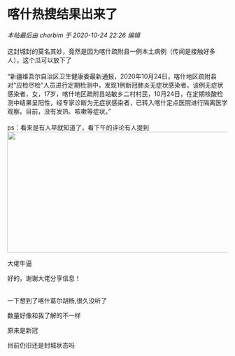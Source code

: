 # 喀什热搜结果出来了


<i class="pstatus"> 本帖最后由 cherbim 于 2020-10-24 22:26 编辑 </i><br />
<br />
这封城封的莫名其妙，竟然是因为喀什疏附县一例本土病例（传闻是接触好多人），这个瓜可以放下了<br />
<br />
“新疆维吾尔自治区卫生健康委最新通报，2020年10月24日，喀什地区疏附县对“应检尽检”人员进行定期检测中，发现1例新冠肺炎无症状感染者。该例无症状感染者，女，17岁，喀什地区疏附县站敏乡二村村民，10月24日，在定期核酸检测中结果呈阳性，经专家诊断为无症状感染者，已转入喀什定点医院进行隔离医学观察。目前，没有发热、咳嗽等症状。”<br />
<br />
ps：看来是有人早就知道了，看下午的评论有人提到<br />
<img id="aimg_I7Y7c" onclick="zoom(this, this.src, 0, 0, 0)" class="zoom" width="600" height="276" src="https://s1.ax1x.com/2020/10/24/BZ75Gt.jpg" onmouseover="img_onmouseoverfunc(this)" onclick="zoom(this)" style="cursor:pointer" border="0" alt="" /><br />


大佬牛逼

好的，谢谢大佬分享信息！<br />
<br />
<img src="static/image/smiley/default/lol.gif" smilieid="12" border="0" alt="" /><img src="static/image/smiley/default/lol.gif" smilieid="12" border="0" alt="" /><img src="static/image/smiley/default/lol.gif" smilieid="12" border="0" alt="" />

一下想到了喀什葛尔胡杨,很久没听了<img src="static/image/smiley/default/lol.gif" smilieid="12" border="0" alt="" />

数量好像和我了解的不一样

原来是新冠

目前仍旧还是封城状态吗

